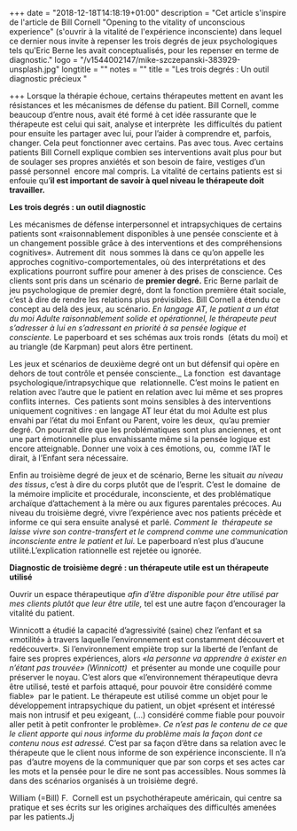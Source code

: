 +++
date = "2018-12-18T14:18:19+01:00"
description = "Cet article s'inspire de l'article de Bill Cornell \"Opening to the vitality of unconscious experience\" (s'ouvrir à la vitalité de l'expérience inconsciente) dans lequel ce dernier nous invite à repenser les trois degrés de jeux psychologiques tels qu'Eric Berne les avait conceptualisés, pour les repenser en terme de diagnostic."
logo = "/v1544002147/mike-szczepanski-383929-unsplash.jpg"
longtitle = ""
notes = ""
title = "Les trois degrés : Un outil diagnostic précieux "

+++
Lorsque la thérapie échoue, certains thérapeutes mettent en avant les résistances et les mécanismes de défense du patient. Bill Cornell, comme beaucoup d’entre nous, avait été formé à cet idée rassurante que le thérapeute est celui qui sait, analyse et interprète  les difficultés du patient pour ensuite les partager avec lui, pour l’aider à comprendre et, parfois, changer. Cela peut fonctionner avec certains. Pas avec tous. Avec certains patients Bill Cornell explique combien ses interventions avait plus pour but de soulager ses propres anxiétés et son besoin de faire, vestiges d’un passé personnel  encore mal compris. La vitalité de certains patients est si enfouie qu’**il est important de savoir à quel niveau le thérapeute doit travailler.**

**Les trois degrés : un outil diagnostic**

Les mécanismes de défense interpersonnel et intrapsychiques de certains patients sont «raisonnablement disponibles à une pensée consciente et à un changement possible grâce à des interventions et des compréhensions cognitives». Autrement dit  nous sommes là dans ce qu’on appelle les approches cognitivo-comportementales, où des interprétations et des explications pourront suffire pour amener à des prises de conscience. Ces clients sont pris dans un scénario de **premier degré.** Eric Berne parlait de jeu psychologique de premier degré, dont la fonction première était sociale, c’est à dire de rendre les relations plus prévisibles. Bill Cornell a étendu ce concept au delà des jeux, au scénario. _En langage AT, le patient a un état du moi Adulte raisonnablement solide et opérationnel, le thérapeute peut s’adresser à lui en s’adressant en priorité à sa pensée logique et consciente._ Le paperboard et ses schémas aux trois ronds  (états du moi) et au triangle (de Karpman) peut alors être pertinent.

Les jeux et scénarios de deuxième degré ont un but défensif qui opère en dehors de tout contrôle et pensée consciente._ La fonction  est davantage psychologique/intrapsychique que  relationnelle. C’est moins le patient en relation avec l’autre que le patient en relation avec lui même et ses propres conflits internes.  Ces patients sont moins sensibles à des interventions uniquement cognitives : en langage AT leur état du moi Adulte est plus envahi par l’état du moi Enfant ou Parent, voire les deux,  qu’au premier degré. On pourrait dire que les problématiques sont plus anciennes, et ont une part émotionnelle plus envahissante même si la pensée logique est encore atteignable. Donner une voix à ces émotions, ou,  comme l’AT le dirait, à l’Enfant sera nécessaire.

Enfin au troisième degré de jeux et de scénario, Berne les situait _au niveau des tissus_, c’est à dire du corps plutôt que de l’esprit. C’est le domaine  de la mémoire implicite et procédurale, inconsciente, et des problématique archaïque d’attachement à la mère ou aux figures parentales précoces. Au niveau du troisième degré, vivre l’expérience avec nos patients précède et informe ce qui sera ensuite analysé et parlé. _Comment le  thérapeute se laisse vivre son contre-transfert et le comprend comme une communication inconsciente entre le patient et lui._ Le paperboard n’est plus d’aucune utilité.L’explication rationnelle est rejetée ou ignorée.

**Diagnostic de troisième degré : un thérapeute utile est un thérapeute utilisé**

Ouvrir un espace thérapeutique _afin d’être disponible pour être utilisé par mes clients plutôt que leur être utile,_ tel est une autre façon d’encourager la vitalité du patient.

Winnicott a étudié la capacité d’agressivité (saine) chez l’enfant et sa «motilité» à travers laquelle l’environnement est constamment découvert et redécouvert». Si l’environnement empiète trop sur la liberté de l’enfant de faire ses propres expériences, alors _«la personne va apprendre à exister en n’étant pas trouvée» (Winnicott)_  et présenter au monde une coquille pour préserver le noyau. C’est alors que «l’environnement thérapeutique devra être utilisé, testé et parfois attaqué, pour pouvoir être considéré comme fiable»  par le patient. Le thérapeute est utilisé comme un objet pour le développement intrapsychique du patient, un objet «présent et intéressé mais non intrusif et peu exigeant, (...) considéré comme fiable pour pouvoir aller petit à petit confronter le problème». _Ce n’est pas le contenu de ce que le client apporte qui nous informe du problème mais la façon dont ce contenu nous est adressé._ C’est par sa façon d’être dans sa relation avec le thérapeute que le client nous informe de son expérience inconsciente. Il n’a pas  d’autre moyens de la communiquer que par son corps et ses actes car les mots et la pensée pour le dire ne sont pas accessibles. Nous sommes là dans des scénarios organisés à un troisième degré.

William (=Bill) F.  Cornell est un psychothérapeute américain, qui centre sa pratique et ses écrits sur les origines archaïques des difficultés amenées par les patients.Jj